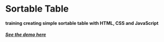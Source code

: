 # Sortable Table
#### training creating simple sortable table with HTML, CSS and JavaScript
##### [See the demo here](https://anatol06.github.io/sortable-table/)
